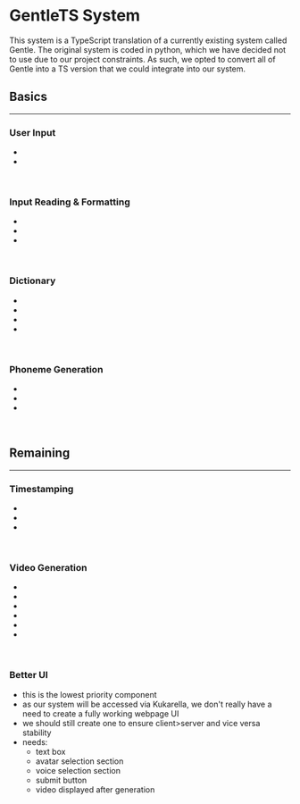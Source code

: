 # GentleTS System
This system is a TypeScript translation of a currently existing system called Gentle. The original system is coded in python, which we have decided not to use due to our project constraints. As such, we opted to convert all of Gentle into a TS version that we could integrate into our system. 
<br>

## Basics
<hr>

### User Input
- 
- 
<br>

### Input Reading & Formatting
- 
- 
- 
<br>

### Dictionary
- 
- 
- 
- 
<br>

### Phoneme Generation
- 
- 
- 
<br>

## Remaining
<hr>

### Timestamping
- 
- 
- 
<br>

### Video Generation
- 
- 
- 
- 
- 
- 
<br>

### Better UI
- this is the lowest priority component
- as our system will be accessed via Kukarella, we don't really have a need to create a fully working webpage UI
- we should still create one to ensure client>server and vice versa stability
- needs:
    - text box
    - avatar selection section
    - voice selection section
    - submit button
    - video displayed after generation
